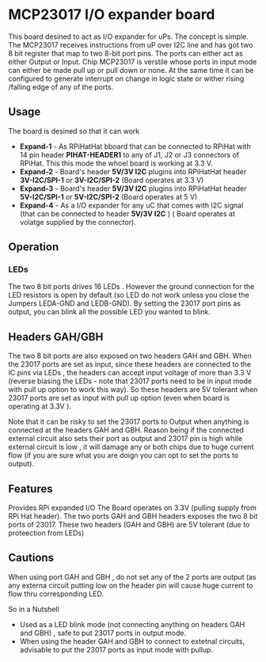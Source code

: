 # MCP23017 I/O expander board
This board desined to act as I/O expander for uPs. The concept is simple. The MCP23017 receives instructions 
from uP over I2C line and has got two 8 bit register that map to two 8-bit port pins. The ports can either act as 
either Output or Input. Chip MCP23017 is verstile whose ports in input mode can either be made pull up or pull down or none. At the same time it can be configured to generate interrupt on change in logic state or wither rising /falling edge of any of the ports.

## Usage
The board is desined so that it can work
  - **Expand-1** - As RPiHatHat bboard that can be connected to RPiHat with 14 pin header **PIHAT-HEADER1** to any of J1, J2 or J3 connectors of RPiHat. This this mode the whoel board is working at 3.3 V.
  - **Expand-2** - Board's header **5V/3V I2C** plugins into RPiHatHat header **3V-I2C/SPI-1** or **3V-I2C/SPI-2**  (Board operates at 3.3 V)
  - **Expand-3** - Board's header **5V/3V I2C** plugins into RPiHatHat header **5V-I2C/SPI-1** or **5V-I2C/SPI-2**  (Board operates at 5 V)
  - **Expand-4** - As a I/O expander for any uC that comes with I2C signal (that can be connected to header **5V/3V I2C** ) ( Board operates at volatge supplied by the connector).

## Operation

### LEDs
The two 8 bit ports drives 16 LEDs . However the ground connection for the LED resistors is open by default (so LED do not work unless you close the Jumpers LEDA-GND and LEDB-GND). By setting the 23017 port pins as output, you can blink all the possible LED you wanted to blink.

## Headers GAH/GBH
The two 8 bit ports are also exposed on two headers GAH and GBH. When the 23017 ports are set as input, since these headers are connected to the IC pins via LEDs , the headers can accept input voltage of more than 3.3 V (reverse biasing the LEDs - note that 23017 ports need to be in input mode with pull up option to work this way). So these  headers are 5V tolerant  when 23017 ports are set as input with pull up option (even when board is operating at 3.3V ). 

Note that it can be risky to set the 23017 ports to Output when anything is connected at the headers GAH and GBH. Reason being if the connected external circuit also sets their port as output and 23017 pin is high while external circuit is low , it will damage any or both chips due to huge current flow (if you are sure what you are doign you can opt to set the ports to output).


## Features
Provides RPi expanded I/O
The Board operates on 3.3V (pulling supply from RPi Hat header).
The two ports GAH and GBH headers exposes the two 8 bit ports of 23017.
These two headers (GAH and GBH) are 5V tolerant (due to proteection from LEDs)

## Cautions
When using port GAH and GBH , do not set any of the 2 ports are output (as any externa circuit putting low on the 
header pin will cause huge current to flow thru corresponding LED.

So in a Nutshell
  - Used as a LED blink mode (not connecting anything on headers GAH and GBH) , safe to put 23017 ports in output mode.
  - When using the header GAH and GBH to connect to extetnal circuits, advisable to put the 23017 ports as input mode with pullup.


